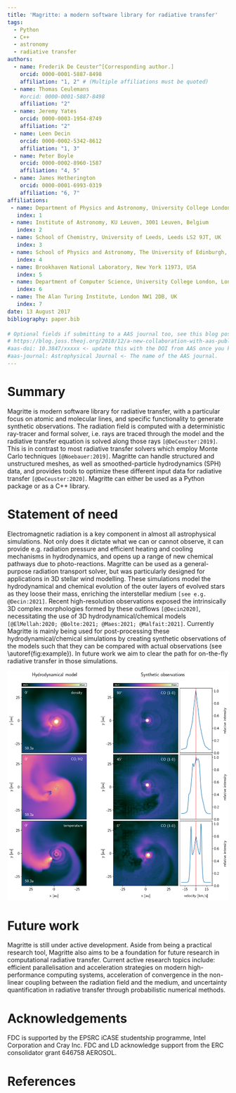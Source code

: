 ```yaml
---
title: 'Magritte: a modern software library for radiative transfer'
tags:
  - Python
  - C++
  - astronomy
  - radiative transfer
authors:
  - name: Frederik De Ceuster^[Corresponding author.]
    orcid: 0000-0001-5887-8498
    affiliation: "1, 2" # (Multiple affiliations must be quoted)
  - name: Thomas Ceulemans
    #orcid: 0000-0001-5887-8498
    affiliation: "2"
  - name: Jeremy Yates
    orcid: 0000-0003-1954-8749
    affiliation: "2"
  - name: Leen Decin
    orcid: 0000-0002-5342-8612
    affiliation: "1, 3"
  - name: Peter Boyle
    orcid: 0000-0002-8960-1587
    affiliation: "4, 5"
  - name: James Hetherington
    orcid: 0000-0001-6993-0319
    affiliation: "6, 7"
affiliations:
 - name: Department of Physics and Astronomy, University College London, London WC1E 6BT, UK
   index: 1
 - name: Institute of Astronomy, KU Leuven, 3001 Leuven, Belgium
   index: 2
 - name: School of Chemistry, University of Leeds, Leeds LS2 9JT, UK
   index: 3
 - name: School of Physics and Astronomy, The University of Edinburgh, Edinburgh EH9 3FD, UK
   index: 4
 - name: Brookhaven National Laboratory, New York 11973, USA
   index: 5
 - name: Department of Computer Science, University College London, London WC1E 6EA, UK
   index: 6
 - name: The Alan Turing Institute, London NW1 2DB, UK
   index: 7
date: 13 August 2017
bibliography: paper.bib

# Optional fields if submitting to a AAS journal too, see this blog post:
# https://blog.joss.theoj.org/2018/12/a-new-collaboration-with-aas-publishing
#aas-doi: 10.3847/xxxxx <- update this with the DOI from AAS once you know it.
#aas-journal: Astrophysical Journal <- The name of the AAS journal.
---
```



# Summary

Magritte is modern software library for radiative transfer, with a particular focus
on atomic and molecular lines, and specific functionality to generate synthetic
observations. The radiation field is computed with a deterministic ray-tracer and
formal solver, i.e. rays are traced through the model and the radiative transfer
equation is solved along those rays `[@DeCeuster:2019]`. This is in contrast to most
radiative transfer solvers which employ Monte Carlo techniques `[@Noebauer:2019]`.
Magritte can handle structured and unstructured meshes, as well as smoothed-particle
hydrodynamics (SPH) data, and provides tools to optimize these different input data
for radiative transfer `[@DeCeuster:2020]`. Magritte can either be used as a Python
package or as a C++ library.


# Statement of need

Electromagnetic radiation is a key component in almost all astrophysical simulations.
Not only does it dictate what we can or cannot observe, it can provide e.g. radiation
pressure and efficient heating and cooling mechanisms in hydrodynamics, and opens up
a range of new chemical pathways due to photo-reactions.
Magritte can be used as a general-purpose radiation transport solver, but was
particularly designed for applications in 3D stellar wind modelling. These simulations
model the hydrodynamical and chemical evolution of the outer layers of evolved stars
as they loose their mass, enriching the interstellar medium `[see e.g. @Decin:2021]`.
Recent high-resolution observations exposed the intrinsically 3D complex morphologies
formed by these outflows `[@Decin2020]`, necessitating the use of 3D hydrodynamical/chemical
models `[@ElMellah:2020; @Bolte:2021; @Maes:2021; @Malfait:2021]`.
Currently Magritte is mainly being used for post-processing these hydrodynamical/chemical
simulations by creating synthetic observations of the models such that they can be
compared with actual observations (see \autoref{fig:example}). In future work
we aim to clear the path for on-the-fly radiative transfer in those simulations.

![Example of synthetic observation made with Magritte at three different inclinations for a hydro-chemical model of an asymptotic giant branch (AGB) star, as it is perturbed by a companion. \label{fig:example}](example.png)


# Future work

Magritte is still under active development.
Aside from being a practical research tool, Magritte also aims to be a foundation 
for future research in computational radiative transfer. Current active research
topics include: efficient parallelisation and acceleration strategies on modern
high-performance computing systems, acceleration of convergence in the non-linear
coupling between the radiation field and the medium, and uncertainty quantification
in radiative transfer through probabilistic numerical methods.


# Acknowledgements

FDC is supported by the EPSRC iCASE studentship programme, Intel Corporation and Cray Inc.
FDC and LD acknowledge support from the ERC consolidator grant 646758 AEROSOL.

# References
